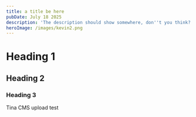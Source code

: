 ```yaml
---
title: a title be here
pubDate: July 18 2025
description: 'The description should show somewhere, don''t you think?'
heroImage: /images/kevin2.png
---
```


# Heading 1

## Heading 2

### Heading 3

Tina CMS upload test
